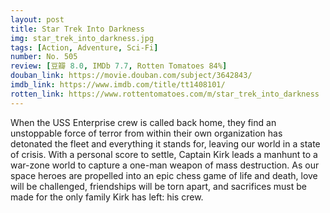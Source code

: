 ```yaml
---
layout: post 
title: Star Trek Into Darkness
img: star_trek_into_darkness.jpg
tags: [Action, Adventure, Sci-Fi]
number: No. 505
review: [豆瓣 8.0, IMDb 7.7, Rotten Tomatoes 84%]
douban_link: https://movie.douban.com/subject/3642843/
imdb_link: https://www.imdb.com/title/tt1408101/
rotten_link: https://www.rottentomatoes.com/m/star_trek_into_darkness
---
```


When the USS Enterprise crew is called back home, they find an unstoppable force of terror from within their own organization has detonated the fleet and everything it stands for, leaving our world in a state of crisis. With a personal score to settle, Captain Kirk leads a manhunt to a war-zone world to capture a one-man weapon of mass destruction. As our space heroes are propelled into an epic chess game of life and death, love will be challenged, friendships will be torn apart, and sacrifices must be made for the only family Kirk has left: his crew.